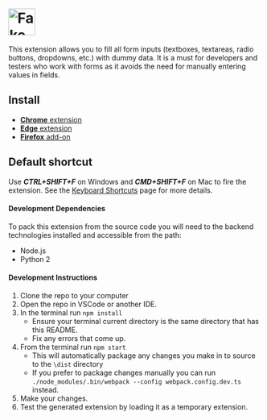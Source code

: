 # <img src="public/images/logo.svg" height="53" alt="Fake Filler" title="Fake Filler" />

This extension allows you to fill all form inputs (textboxes, textareas, radio buttons, dropdowns, etc.) with dummy data. It is a must for developers and testers who work with forms as it avoids the need for manually entering values in fields.

## Install

- [**Chrome** extension](https://chrome.google.com/webstore/detail/bnjjngeaknajbdcgpfkgnonkmififhfo)
- [**Edge** extension](https://microsoftedge.microsoft.com/addons/detail/bdcjobafgkjgckiikonbfcdocnhnaaii)
- [**Firefox** add-on](https://addons.mozilla.org/en-US/firefox/addon/fake-filler/)

## Default shortcut

Use **_CTRL+SHIFT+F_** on Windows and **_CMD+SHIFT+F_** on Mac to fire the extension. See the [Keyboard Shortcuts](https://github.com/FakeFiller/fake-filler-extension/wiki/Keyboard-Shortcuts) page for more details.

#### Development Dependencies

To pack this extension from the source code you will need to the backend technologies installed and accessible from the path:
 - Node.js
 - Python 2

#### Development Instructions

1. Clone the repo to your computer
2. Open the repo in VSCode or another IDE.
3. In the terminal run `npm install`
    - Ensure your terminal current directory is the same directory that has this README.
    - Fix any errors that come up.
4. From the terminal run `npm start`
    - This will automatically package any changes you make in to source to the `\dist` directory
    - If you prefer to package changes manually you can run `./node_modules/.bin/webpack --config webpack.config.dev.ts` instead.
5. Make your changes.
6. Test the generated extension by loading it as a temporary extension.